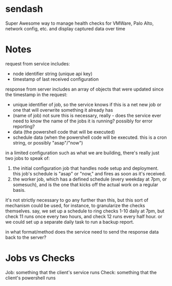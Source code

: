 # sendash
Super Awesome way to manage health checks for VMWare, Palo Alto, network config, etc. and display captured data over time


# Notes

request from service includes:
* node identifier string (unique api key)
* timestamp of last received configuration

response from server includes an array of objects that were updated since the timestamp in the request:
* unique identifier of job, so the service knows if this is a net new job or one that will overwrite something it already has
* (name of job) not sure this is necessary, really - does the service ever need to know the name of the jobs it is running? possibly for error reporting?
* data (the powershell code that will be executed)
* schedule data (when the powershell code will be executed. this is a cron string, or possibly "asap"/"now")


in a limited configuration such as what we are building, there's really just two jobs to speak of:

1. the initial configuration job that handles node setup and deployment. this job's schedule is "asap" or "now," and fires as soon as it's received.
2. the worker job, which has a defined schedule (every weekday at 7pm, or somesuch), and is the one that kicks off the actual work on a regular basis.

it's not strictly necessary to go any further than this, but this sort of mechanism could be used, for instance, to granularize the checks themselves. say, we set up a schedule to ring checks 1-10 daily at 7pm, but check 11 runs once every two hours, and check 12 runs every half hour. or we could set up a separate daily task to run a backup report.


in what format/method does the service need to send the response data back to the server?

# Jobs vs Checks
Job: something that the client's service runs
Check: something that the client's powershell runs
